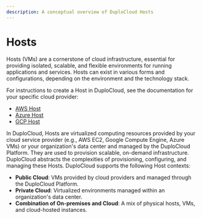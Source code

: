 ```yaml
---
description: A conceptual overview of DuploCloud Hosts
---
```


# Hosts

Hosts (VMs) are a cornerstone of cloud infrastructure, essential for providing isolated, scalable, and flexible environments for running applications and services. Hosts can exist in various forms and configurations, depending on the environment and the technology stack.&#x20;

For instructions to create a Host in DuploCloud, see the documentation for your specific cloud provider:

* [AWS Host](../../../overview/use-cases/hosts-vms/adding-hosts.md)
* [Azure Host](../../../overview-2/use-cases/hosts-vms/#adding-a-host-vm)
* [GCP Host](../../../overview-1/use-cases/hosts-vms.md#id-3-toc-title)

In DuploCloud, Hosts are virtualized computing resources provided by your cloud service provider (e.g., AWS EC2, Google Compute Engine, Azure VMs) or your organization's data center and managed by the DuploCloud Platform. They are used to provision scalable, on-demand infrastructure. DuploCloud abstracts the complexities of provisioning, configuring, and managing these Hosts. DuploCloud supports the following Host contexts:

* **Public Cloud**: VMs provided by cloud providers and managed through the DuploCloud Platform.
* **Private Cloud**: Virtualized environments managed within an organization's data center.
* **Combination of On-premises and Cloud**: A mix of physical hosts, VMs, and cloud-hosted instances.
